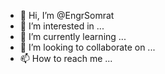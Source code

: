 - 👋 Hi, I’m @EngrSomrat
- 👀 I’m interested in ...
- 🌱 I’m currently learning ...
- 💞️ I’m looking to collaborate on ...
- 📫 How to reach me ...

<!---
EngrSomrat/EngrSomrat is a ✨ special ✨ repository because its `README.md` (this file) appears on your GitHub profile.
You can click the Preview link to take a look at your changes.
--->
